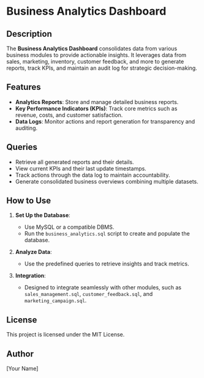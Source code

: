# Business Analytics Dashboard

## Description
The **Business Analytics Dashboard** consolidates data from various business modules to provide actionable insights. It leverages data from sales, marketing, inventory, customer feedback, and more to generate reports, track KPIs, and maintain an audit log for strategic decision-making.

## Features
- **Analytics Reports**: Store and manage detailed business reports.
- **Key Performance Indicators (KPIs)**: Track core metrics such as revenue, costs, and customer satisfaction.
- **Data Logs**: Monitor actions and report generation for transparency and auditing.

## Queries
- Retrieve all generated reports and their details.
- View current KPIs and their last update timestamps.
- Track actions through the data log to maintain accountability.
- Generate consolidated business overviews combining multiple datasets.

## How to Use
1. **Set Up the Database**:
   - Use MySQL or a compatible DBMS.
   - Run the `business_analytics.sql` script to create and populate the database.

2. **Analyze Data**:
   - Use the predefined queries to retrieve insights and track metrics.

3. **Integration**:
   - Designed to integrate seamlessly with other modules, such as `sales_management.sql`, `customer_feedback.sql`, and `marketing_campaign.sql`.

## License
This project is licensed under the MIT License.

## Author
[Your Name]
